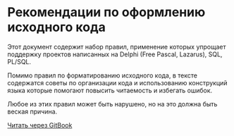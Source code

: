 # Рекомендации по оформлению исходного кода

Этот документ содержит набор правил, применение которых упрощает поддержку проектов написанных на Delphi (Free Pascal, Lazarus), SQL, PL/SQL. 

Помимо правил по форматированию исходного кода, в тексте содержатся советы по организации кода и использованию конструкций языка которые помогают повысить читаемость и избегать ошибок.

Любое из этих правил может быть нарушено, но на это должна быть веская причина.

[Читать через GitBook](https://kverde.gitbooks.io/delphi-style-guide/content/)